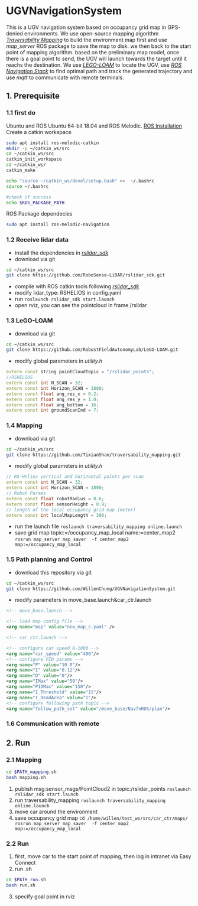 # UGVNavigationSystem
This is a UGV navigation system based on occupancy grid map in GPS-denied environments. We use open-source mapping algorithm _[Traversability Mapping](https://github.com/TixiaoShan/traversability_mapping)_ to build the environment map first and use _map_server_ ROS package to save the map to disk. we then back to the start point of mapping algorithm. based on the preliminary map model, once there is a goal point to send, the UGV will launch towards the target until it reachs the destination. We use _[LEGO-LOAM](https://github.com/RobustFieldAutonomyLab/LeGO-LOAM)_ to locate the UGV, use _[ROS Navigation Stack](https://wiki.ros.org/navigation)_ to find optimal path and track the  generated trajectory and use _mqtt_ to communicate with remote terminals.

## 1. Prerequisite
### 1.1 first do
Ubuntu and ROS
Ubuntu 64-bit 18.04 and ROS Melodic. [ROS Installation](http://wiki.ros.org/ROS/Installation)
Create a catkin workspace
```sh
sudo apt install ros-melodic-catkin
mkdir -p ~/catkin_ws/src
cd ~/catkin_ws/src
catkin_init_workspace
cd ~/catkin_ws/
catkin_make

echo "source ~/catkin_ws/devel/setup.bash" >>  ~/.bashrc
source ~/.bashrc

#check if success
echo $ROS_PACKAGE_PATH
```
ROS Package dependecies
```sh
sudo apt install ros-melodic-navigation
```
### 1.2 Receive lidar data
- install the dependencies in _[rslidar_sdk](https://github.com/RoboSense-LiDAR/rslidar_sdk)_
- download via git
```sh
cd ~/catkin_ws/src
git clone https://github.com/RoboSense-LiDAR/rslidar_sdk.git
```
- compile with ROS catkin tools following _[rslidar_sdk](https://github.com/RoboSense-LiDAR/rslidar_sdk)_
- modify lidar_type: RSHELIOS in config.yaml
- run
`roslaunch rslidar_sdk start.launch`
- open rviz, you can see the pointcloud in frame /rslidar

### 1.3 LeGO-LOAM
- download via git
```sh
cd ~/catkin_ws/src
git clone https://github.com/RobustFieldAutonomyLab/LeGO-LOAM.git
```
- modify global parameters in _utility.h_
```c++
extern const string pointCloudTopic = "/rslidar_points";
//RSHELIOS
extern const int N_SCAN = 32;
extern const int Horizon_SCAN = 1800;
extern const float ang_res_x = 0.2;
extern const float ang_res_y = 1.0;
extern const float ang_bottom = 16;
extern const int groundScanInd = 7;
```
### 1.4 Mapping
- download via git
```sh
cd ~/catkin_ws/src
git clone https://github.com/TixiaoShan/traversability_mapping.git
```
- modify global parameters in _utility.h_
```c++
// RS-Helios vertical and horizontal points per scan 
extern const int N_SCAN = 32;
extern const int Horizon_SCAN = 1800;
// Robot Params
extern const float robotRadius = 0.6;
extern const float sensorHeight = 0.9;
// length of the local occupancy grid map (meter)
extern const int localMapLength = 300; 
```
- run the launch file
`roslaunch traversability_mapping online.launch`
- save grid map topic:=/occupancy_map_local name:=center_map2
`rosrun map_server map_saver  -f center_map2 map:=/occupancy_map_local`

### 1.5 Path planning and Control
- download this repository via git
```sh
cd ~/catkin_ws/src
git clone https://github.com/WillenChung/UGVNavigationSystem.git
```
- modify parameters in move_base.launch&car_ctr.launch
```xml
<!-- move_base.launch -->

<!-- load map config file -->
<arg name="map" value="new_map_c.yaml" />
```
```xml
<!-- car_ctr.launch -->

<!-- configure car speed 0-1000 -->
<arg name="car_speed" value="400"/>
<!-- configure PID params -->
<arg name="P" value="10.0"/>
<arg name="I" value="0.12"/>
<arg name="D" value="0"/>
<arg name="IMax" value="50"/>
<arg name="PIDMax" value="150"/>
<arg name="I_Threshold" value="15"/>
<arg name="I_DeadArea" value="1"/>
<!-- configure following path topic -->
<arg name="follow_path_set" value="/move_base/NavfnROS/plan"/>
```
### 1.6 Communication with remote

## 2. Run
### 2.1 Mapping
```sh
cd $PATH_mapping.sh
bash mapping.sh
```
1. publish msg:sensor_msgs/PointCloud2 in topic:/rslidar_points
`roslaunch rslidar_sdk start.launch`
2. run traversability_mapping
`roslaunch traversability_mapping online.launch`
3. move car around the environment
4. save occupancy grid map
`cd /home/willen/test_ws/src/car_ctr/maps/
rosrun map_server map_saver  -f center_map2 map:=/occupancy_map_local`
### 2.2 Run
1. first, move car to the start point of mapping, then log in intranet via Easy Connect
2. run .sh
```sh
cd $PATH_run.sh
bash run.sh
```
3. specify goal point in rviz 




